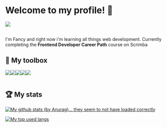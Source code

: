 # Welcome to my profile! 👋
<div style="display: flex;">
  <img src="https://img.shields.io/badge/DISCORD-Fancy_Baguette_5955-2b6fcb?style=for-the-badge&logo=discord">
</div><br>

I'm Fancy and right now i'm learning all things web development. Currently completing the **Frontend Developer Career Path** course on Scrimba

## 🧰 My toolbox
<div style="display: flex;">
  <img src="https://img.shields.io/badge/Language-JS-4E944F?style=for-the-badge&logo=javascript">
  <img src="https://img.shields.io/badge/Language-HTML-4E944F?style=for-the-badge&logo=html5">
  <img src="https://img.shields.io/badge/Language-CSS-4E944F?style=for-the-badge&logo=css3"><br>
  <img src="https://img.shields.io/badge/OS-Windows-4E944F?style=for-the-badge&logo=windows">
  <img src="https://img.shields.io/badge/IDE-Visual_Studio_Code-4E944F?style=for-the-badge&logo=visualstudiocode">
<!--   <img src="https://img.shields.io/badge/FRAMEWORK-React-4E944F?style=for-the-badge&logo=react">
  <img src="https://img.shields.io/badge/FRAMEWORK-Vue-4E944F?style=for-the-badge&logo=vuedotjs"> -->
</div>

<br>

## 🏆 My stats

[![My github stats (by Anurag)... they seem to not have loaded correctly](https://github-readme-stats.vercel.app/api?username=FancyBaguette&show_icons=true&hide_title=true&bg_color=191A19&text_color=f3f3f3&icon_color=4E944F&border_color=252625)](https://github.com/anuraghazra/github-readme-stats)

[![My top used langs](https://github-readme-stats.vercel.app/api/top-langs/?username=FancyBaguette&layout=compact&bg_color=191A19&text_color=f3f3f3&icon_color=4E944F&border_color=252625)](https://github.com/anuraghazra/github-readme-stats)

<!-- <p align=center>
<a align=center href="https://github.com/anuraghazra/github-readme-stats">
  <img align="center" src="https://github-readme-stats.vercel.app/api?username=FancyBaguette&theme=react&show_icons=true&hide_title=true&env=PAT_1" />
</a>
</p>

<p align=center>
<a align=center href="https://github.com/anuraghazra/github-readme-stats">
  <img align="center" src="https://github-readme-stats.vercel.app/api/top-langs/?username=FancyBaguette&layout=compact&theme=react&env=PAT_1" />
</a>
</p> -->
